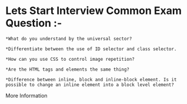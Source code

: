 # Lets Start Interview Common Exam Question :-


    *What do you understand by the universal sector?

    *Differentiate between the use of ID selector and class selector.

    *How can you use CSS to control image repetition?

    *Are the HTML tags and elements the same thing?

    *Difference between inline, block and inline-block element. Is it possible to change an inline element into a block level element?
 More Information 